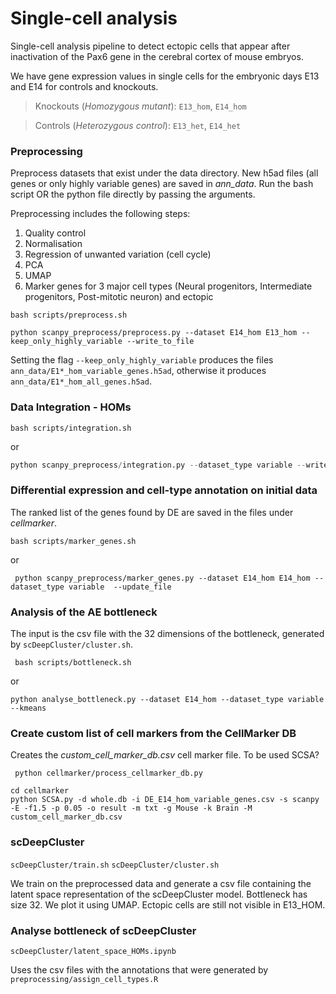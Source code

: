 # Single-cell analysis

Single-cell analysis pipeline to detect ectopic cells that appear after inactivation of the Pax6 gene
in the cerebral cortex of mouse embryos.

We have gene expression values in single cells for the embryonic days E13 and E14 for controls and knockouts.

> Knockouts (*Homozygous mutant*): `E13_hom`, `E14_hom`

> Controls (*Heterozygous control*): `E13_het`, `E14_het`


### Preprocessing
Preprocess datasets that exist under the data directory. New h5ad files (all genes or only highly variable genes)
are saved in *ann_data*. Run the bash script OR the python file directly by passing the arguments.

Preprocessing includes the following steps:
1. Quality control
2. Normalisation
3. Regression of unwanted variation (cell cycle)
4. PCA
5. UMAP
6. Marker genes for 3 major cell types (Neural progenitors, Intermediate progenitors, Post-mitotic neuron) and ectopic


```console
bash scripts/preprocess.sh
```

```console
python scanpy_preprocess/preprocess.py --dataset E14_hom E13_hom --keep_only_highly_variable --write_to_file
```

Setting the flag `--keep_only_highly_variable` produces the files `ann_data/E1*_hom_variable_genes.h5ad`, otherwise
it produces `ann_data/E1*_hom_all_genes.h5ad`.

### Data Integration - HOMs

```console
bash scripts/integration.sh
```
or

```python
python scanpy_preprocess/integration.py --dataset_type variable --write_to_file
```

### Differential expression and cell-type annotation on initial data
The ranked list of the genes found by DE are saved in the files under *cellmarker*.

```console
bash scripts/marker_genes.sh
```

or

```console
 python scanpy_preprocess/marker_genes.py --dataset E14_hom E14_hom --dataset_type variable  --update_file
```

### Analysis of the AE bottleneck
The input is the csv file with the 32 dimensions of the bottleneck, generated by `scDeepCluster/cluster.sh`.

```console
 bash scripts/bottleneck.sh
```

or

```console
python analyse_bottleneck.py --dataset E14_hom --dataset_type variable --kmeans
```


### Create custom list of cell markers from the CellMarker DB
Creates the *custom_cell_marker_db.csv* cell marker file. To be used SCSA?

```console
 python cellmarker/process_cellmarker_db.py
```

```console
cd cellmarker
python SCSA.py -d whole.db -i DE_E14_hom_variable_genes.csv -s scanpy -E -f1.5 -p 0.05 -o result -m txt -g Mouse -k Brain -M custom_cell_marker_db.csv
```


### scDeepCluster
`scDeepCluster/train.sh`
`scDeepCluster/cluster.sh`

We train on the preprocessed data and generate a csv file containing the latent space representation of the scDeepCluster
model. Bottleneck has size 32. We plot it using UMAP. Ectopic cells are still not visible in E13_HOM.

### Analyse bottleneck of scDeepCluster
`scDeepCluster/latent_space_HOMs.ipynb`

Uses the csv files with the annotations that were generated by `preprocessing/assign_cell_types.R`
